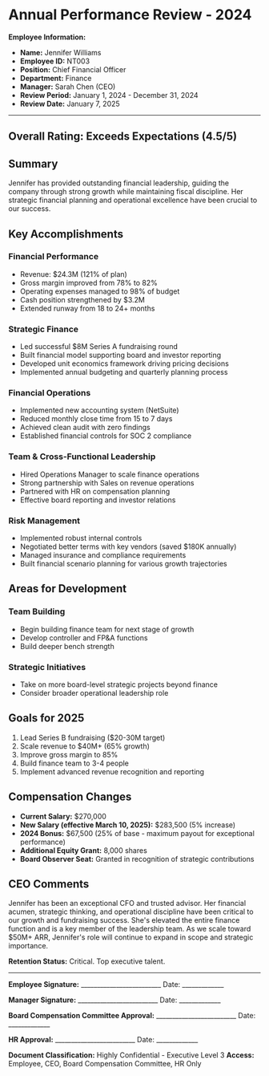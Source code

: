 # Annual Performance Review - 2024

**Employee Information:**
- **Name:** Jennifer Williams
- **Employee ID:** NT003
- **Position:** Chief Financial Officer
- **Department:** Finance
- **Manager:** Sarah Chen (CEO)
- **Review Period:** January 1, 2024 - December 31, 2024
- **Review Date:** January 7, 2025

---

## Overall Rating: Exceeds Expectations (4.5/5)

## Summary

Jennifer has provided outstanding financial leadership, guiding the company through strong growth while maintaining fiscal discipline. Her strategic financial planning and operational excellence have been crucial to our success.

## Key Accomplishments

### Financial Performance
- Revenue: $24.3M (121% of plan)
- Gross margin improved from 78% to 82%
- Operating expenses managed to 98% of budget
- Cash position strengthened by $3.2M
- Extended runway from 18 to 24+ months

### Strategic Finance
- Led successful $8M Series A fundraising round
- Built financial model supporting board and investor reporting
- Developed unit economics framework driving pricing decisions
- Implemented annual budgeting and quarterly planning process

### Financial Operations
- Implemented new accounting system (NetSuite)
- Reduced monthly close time from 15 to 7 days
- Achieved clean audit with zero findings
- Established financial controls for SOC 2 compliance

### Team & Cross-Functional Leadership
- Hired Operations Manager to scale finance operations
- Strong partnership with Sales on revenue operations
- Partnered with HR on compensation planning
- Effective board reporting and investor relations

### Risk Management
- Implemented robust internal controls
- Negotiated better terms with key vendors (saved $180K annually)
- Managed insurance and compliance requirements
- Built financial scenario planning for various growth trajectories

## Areas for Development

### Team Building
- Begin building finance team for next stage of growth
- Develop controller and FP&A functions
- Build deeper bench strength

### Strategic Initiatives
- Take on more board-level strategic projects beyond finance
- Consider broader operational leadership role

## Goals for 2025

1. Lead Series B fundraising ($20-30M target)
2. Scale revenue to $40M+ (65% growth)
3. Improve gross margin to 85%
4. Build finance team to 3-4 people
5. Implement advanced revenue recognition and reporting

## Compensation Changes

- **Current Salary:** $270,000
- **New Salary (effective March 10, 2025):** $283,500 (5% increase)
- **2024 Bonus:** $67,500 (25% of base - maximum payout for exceptional performance)
- **Additional Equity Grant:** 8,000 shares
- **Board Observer Seat:** Granted in recognition of strategic contributions

## CEO Comments

Jennifer has been an exceptional CFO and trusted advisor. Her financial acumen, strategic thinking, and operational discipline have been critical to our growth and fundraising success. She's elevated the entire finance function and is a key member of the leadership team. As we scale toward $50M+ ARR, Jennifer's role will continue to expand in scope and strategic importance.

**Retention Status:** Critical. Top executive talent.

---

**Employee Signature:** _________________________ Date: _____________

**Manager Signature:** _________________________ Date: _____________

**Board Compensation Committee Approval:** _________________________ Date: _____________

**HR Approval:** _________________________ Date: _____________

**Document Classification:** Highly Confidential - Executive Level 3
**Access:** Employee, CEO, Board Compensation Committee, HR Only
